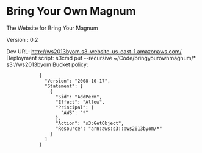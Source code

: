 Bring Your Own Magnum
=====================

The Website for Bring Your Magnum

Version : 0.2

Dev URL:            http://ws2013byom.s3-website-us-east-1.amazonaws.com/
Deployment script:  s3cmd put --recursive ~/Code/bringyourownmagnum/* s3://ws2013byom 
Bucket policy:  

                {
                  "Version": "2008-10-17",
                  "Statement": [
                    {
                      "Sid": "AddPerm",
                      "Effect": "Allow",
                      "Principal": {
                        "AWS": "*"
                      },
                      "Action": "s3:GetObject",
                      "Resource": "arn:aws:s3:::ws2013byom/*"
                    }
                  ]
                }
